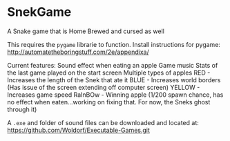# SnekGame
A Snake game that is Home Brewed and cursed as well

This requires the `pygame` librarie to function. 
  Install instructions for pygame:
    http://automatetheboringstuff.com/2e/appendixa/

Current features:
  Sound effect when eating an apple
  Game music
  Stats of the last game played on the start screen
  Multiple types of apples
    RED - Increases the length of the Snek that ate it
    BLUE - Increases world borders (Has issue of the screen extending off computer screen)
    YELLOW - Increases game speed
    RaInBOw - Winning apple (1/200 spawn chance, has no effect when eaten...working on fixing that. For now, the Sneks ghost through it)

A `.exe` and folder of sound files can be downloaded and located at: https://github.com/Woldorf/Executable-Games.git

